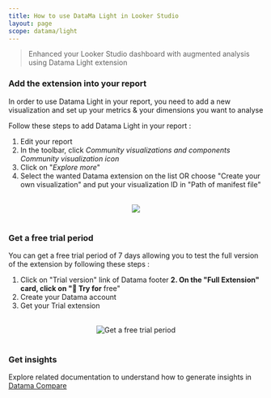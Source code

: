 ```yaml
---
title: How to use DataMa Light in Looker Studio
layout: page
scope: datama/light
---
```


> Enhanced your Looker Studio dashboard with augmented analysis using Datama Light extension

### Add the extension into your report

In order to use Datama Light in your report, you need to add a new visualization and set up your metrics & your dimensions you want to analyse

Follow these steps to add Datama Light in your report : 

1. Edit your report
2. In the toolbar, click _Community visualizations and components Community visualization icon_
3. Click on "_Explore more_"
4. Select the wanted Datama extension on the list OR choose "Create your own visualization" and put your visualization ID in "Path of manifest file"

<br>

<center><img src="{{site.url}}/{{site.baseurl}}/extensions/assets/gif/looker.gif" /></center>

<br>

### Get a free trial period

You can get a free trial period of 7 days allowing you to test the full version of the extension by following these steps :

1. Click on "Trial version" link of Datama footer
**2. On the "Full Extension" card, click on "🚀 Try for** free"
3. Create your Datama account
4. Get your Trial extension

<br>

<center><img src="{{site.url}}/{{site.baseurl}}/extensions/assets/gif/looker-try.gif" alt="Get a free trial period"/></center>

<br>

### Get insights

Explore related documentation to understand how to generate insights in [Datama Compare]({{site.url}}/{{site.baseurl}}/extensions/datama-compare/introduction.html)
